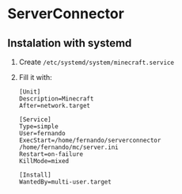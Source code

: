 # ServerConnector


## Instalation with systemd

1. Create `/etc/systemd/system/minecraft.service`
2. Fill it with:

       [Unit]
       Description=Minecraft
       After=network.target

       [Service]
       Type=simple
       User=fernando
       ExecStart=/home/fernando/serverconnector /home/fernando/mc/server.ini
       Restart=on-failure
       KillMode=mixed

       [Install]
       WantedBy=multi-user.target

